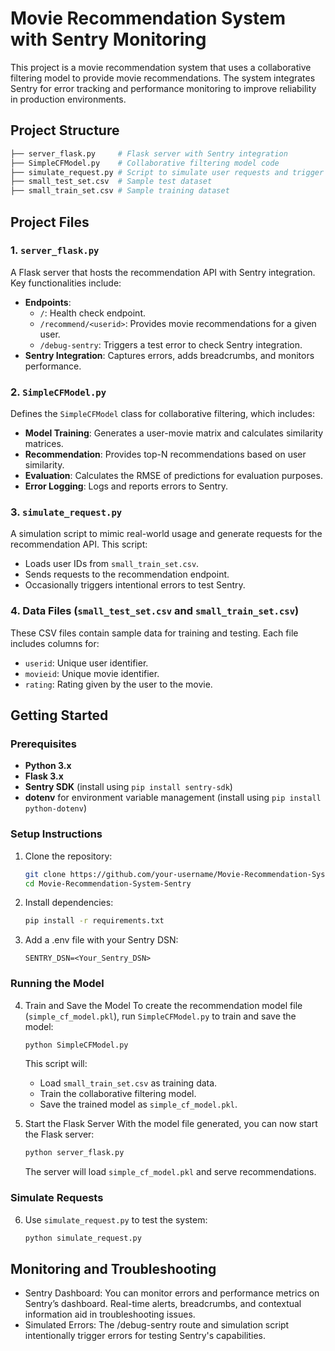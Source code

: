 
# Movie Recommendation System with Sentry Monitoring

This project is a movie recommendation system that uses a collaborative filtering model to provide movie recommendations. The system integrates Sentry for error tracking and performance monitoring to improve reliability in production environments.

## Project Structure
```bash
├── server_flask.py     # Flask server with Sentry integration
├── SimpleCFModel.py    # Collaborative filtering model code 
├── simulate_request.py # Script to simulate user requests and trigger errors 
├── small_test_set.csv  # Sample test dataset 
├── small_train_set.csv # Sample training dataset
```

## Project Files

### 1. `server_flask.py`
A Flask server that hosts the recommendation API with Sentry integration. Key functionalities include:
- **Endpoints**:
  - `/`: Health check endpoint.
  - `/recommend/<userid>`: Provides movie recommendations for a given user.
  - `/debug-sentry`: Triggers a test error to check Sentry integration.
- **Sentry Integration**: Captures errors, adds breadcrumbs, and monitors performance.

### 2. `SimpleCFModel.py`
Defines the `SimpleCFModel` class for collaborative filtering, which includes:
- **Model Training**: Generates a user-movie matrix and calculates similarity matrices.
- **Recommendation**: Provides top-N recommendations based on user similarity.
- **Evaluation**: Calculates the RMSE of predictions for evaluation purposes.
- **Error Logging**: Logs and reports errors to Sentry.

### 3. `simulate_request.py`
A simulation script to mimic real-world usage and generate requests for the recommendation API. This script:
- Loads user IDs from `small_train_set.csv`.
- Sends requests to the recommendation endpoint.
- Occasionally triggers intentional errors to test Sentry.

### 4. Data Files (`small_test_set.csv` and `small_train_set.csv`)
These CSV files contain sample data for training and testing. Each file includes columns for:
- `userid`: Unique user identifier.
- `movieid`: Unique movie identifier.
- `rating`: Rating given by the user to the movie.

## Getting Started

### Prerequisites

- **Python 3.x**
- **Flask 3.x**
- **Sentry SDK** (install using `pip install sentry-sdk`)
- **dotenv** for environment variable management (install using `pip install python-dotenv`)

### Setup Instructions

1. Clone the repository:
   ```bash
   git clone https://github.com/your-username/Movie-Recommendation-System-Sentry.git
   cd Movie-Recommendation-System-Sentry
   ```

2. Install dependencies:
   ```bash
   pip install -r requirements.txt
   ```

3. Add a .env file with your Sentry DSN:
   ```plaintext
   SENTRY_DSN=<Your_Sentry_DSN>
   ```

### Running the Model

4. Train and Save the Model
   To create the recommendation model file (`simple_cf_model.pkl`), run `SimpleCFModel.py` to train and save the model:
   ```bash
   python SimpleCFModel.py
   ```

   This script will:
   - Load `small_train_set.csv` as training data.
   - Train the collaborative filtering model.
   - Save the trained model as `simple_cf_model.pkl`.

5. Start the Flask Server
   With the model file generated, you can now start the Flask server:
   ```bash
   python server_flask.py
   ```

   The server will load `simple_cf_model.pkl` and serve recommendations.

### Simulate Requests

6. Use `simulate_request.py` to test the system:
   ```bash
   python simulate_request.py
   ```

## Monitoring and Troubleshooting
- Sentry Dashboard: You can monitor errors and performance metrics on Sentry’s dashboard. Real-time alerts, breadcrumbs, and contextual information aid in troubleshooting issues.
- Simulated Errors: The /debug-sentry route and simulation script intentionally trigger errors for testing Sentry's capabilities.
